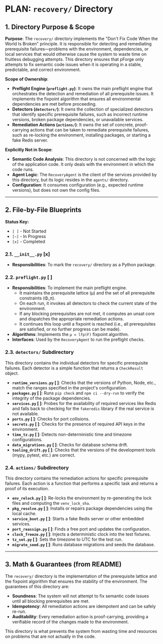 # PLAN: `recovery/` Directory

## 1. Directory Purpose & Scope

**Purpose**: The `recovery/` directory implements the "Don't Fix Code When the World Is Broken" principle. It is responsible for detecting and remediating prerequisite failures—problems with the environment, dependencies, or local services that would otherwise cause the system to waste time on fruitless debugging attempts. This directory ensures that pForge only attempts to fix semantic code issues when it is operating in a stable, predictable, and correct environment.

**Scope of Ownership**:

*   **Preflight Engine (`preflight.py`)**: It owns the main preflight engine that orchestrates the detection and remediation of all prerequisite issues. It implements the fixpoint algorithm that ensures all environmental dependencies are met before proceeding.
*   **Detectors (`detectors/`)**: It owns the collection of specialized detectors that identify specific prerequisite failures, such as incorrect runtime versions, broken package dependencies, or unavailable services.
*   **Remediation Actions (`actions/`)**: It owns the set of concrete, proof-carrying actions that can be taken to remediate prerequisite failures, such as re-locking the environment, installing packages, or starting a fake Redis server.

**Explicitly Not in Scope**:

*   **Semantic Code Analysis**: This directory is not concerned with the logic of the application code. It only deals with the environment in which the code runs.
*   **Agent Logic**: The `RecoveryAgent` is the client of the services provided by this directory, but its logic resides in the `agents/` directory.
*   **Configuration**: It consumes configuration (e.g., expected runtime versions), but does not own the config files.

---

## 2. File-by-File Blueprints

**Status Key:**
*   `[ ]` - Not Started
*   `[~]` - In Progress
*   `[x]` - Completed

### 2.1. `__init__.py` [x]

*   **Responsibilities**: To mark the `recovery/` directory as a Python package.

### 2.2. `preflight.py` [ ]

*   **Responsibilities**: To implement the main preflight engine.
    *   It maintains the prerequisite lattice (μ) and the set of all prerequisite constraints (Φ_π).
    *   On each run, it invokes all detectors to check the current state of the environment.
    *   If any blocking prerequisites are not met, it computes an unsat core and dispatches the appropriate remediation actions.
    *   It continues this loop until a fixpoint is reached (i.e., all prerequisites are satisfied, or no further progress can be made).
*   **Algorithms**: Implements the `μ = lfp(F)` fixpoint algorithm.
*   **Interfaces**: Used by the `RecoveryAgent` to run the preflight checks.

### 2.3. `detectors/` Subdirectory

This directory contains the individual detectors for specific prerequisite failures. Each detector is a simple function that returns a `CheckResult` object.

*   **`runtime_versions.py` [ ]**: Checks that the versions of Python, Node, etc., match the ranges specified in the project's configuration.
*   **`packages.py` [ ]**: Runs `pip check` and `npm ci --dry-run` to verify the integrity of the package dependencies.
*   **`services.py` [ ]**: Probes for the availability of required services like Redis and falls back to checking for the `fakeredis` library if the real service is not available.
*   **`ports.py` [ ]**: Checks for port collisions.
*   **`secrets.py` [ ]**: Checks for the presence of required API keys in the environment.
*   **`time_tz.py` [ ]**: Detects non-deterministic time and timezone configurations.
*   **`data_migrations.py` [ ]**: Checks for database schema drift.
*   **`tooling_drift.py` [ ]**: Checks that the versions of the development tools (mypy, pytest, etc.) are correct.

### 2.4. `actions/` Subdirectory

This directory contains the remediation actions for specific prerequisite failures. Each action is a function that performs a specific task and returns a proof of its execution.

*   **`env_relock.py` [ ]**: Re-locks the environment by re-generating the lock files and computing the `venv_lock_sha`.
*   **`pkg_resolve.py` [ ]**: Installs or repairs package dependencies using the local cache.
*   **`service_boot.py` [ ]**: Starts a fake Redis server or other embedded services.
*   **`port_reassign.py` [ ]**: Finds a free port and updates the configuration.
*   **`clock_freeze.py` [ ]**: Injects a deterministic clock into the test fixtures.
*   **`tz_set.py` [ ]**: Sets the timezone to UTC for the test run.
*   **`migrate_seed.py` [ ]**: Runs database migrations and seeds the database.

---

## 3. Math & Guarantees (from README)

The `recovery/` directory is the implementation of the prerequisite lattice and the fixpoint algorithm that ensures the stability of the environment. The guarantees of this directory are:

*   **Soundness**: The system will not attempt to fix semantic code issues until all blocking prerequisites are met.
*   **Idempotency**: All remediation actions are idempotent and can be safely re-run.
*   **Auditability**: Every remediation action is proof-carrying, providing a verifiable record of the changes made to the environment.

This directory is what prevents the system from wasting time and resources on problems that are not actually in the code.
